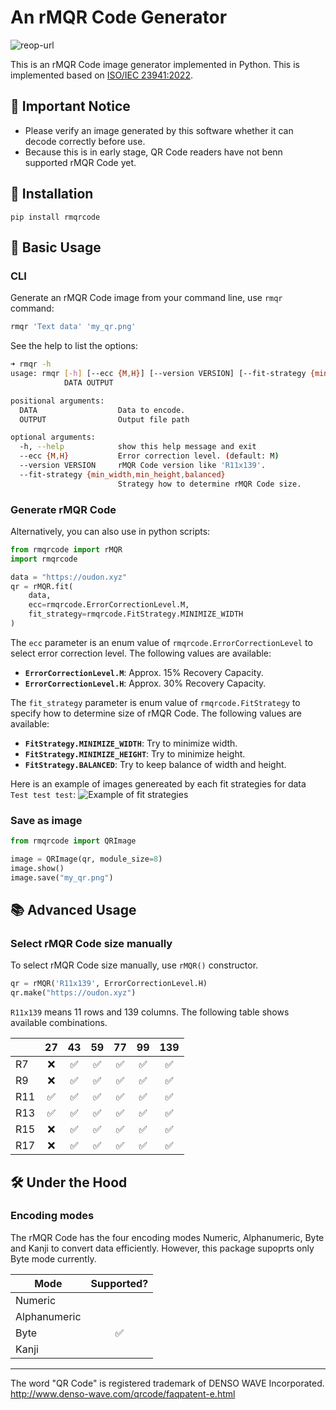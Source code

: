 # An rMQR Code Generator
![reop-url](https://user-images.githubusercontent.com/14174940/172978619-accbf9d0-9dd8-4b19-b47e-ad139a68dcc9.png)


This is an rMQR Code image generator implemented in Python. This is implemented based on [ISO/IEC 23941:2022](https://www.iso.org/standard/77404.html).


## 📌 Important Notice
- Please verify an image generated by this software whether it can decode correctly before use.
- Because this is in early stage, QR Code readers have not benn supported rMQR Code yet.

## 🚀 Installation
```
pip install rmqrcode
```


## 📕 Basic Usage
### CLI
Generate an rMQR Code image from your command line, use `rmqr` command:
```sh
rmqr 'Text data' 'my_qr.png'
```

See the help to list the options:
```sh
➜ rmqr -h
usage: rmqr [-h] [--ecc {M,H}] [--version VERSION] [--fit-strategy {min_width,min_height,balanced}]
            DATA OUTPUT

positional arguments:
  DATA                  Data to encode.
  OUTPUT                Output file path

optional arguments:
  -h, --help            show this help message and exit
  --ecc {M,H}           Error correction level. (default: M)
  --version VERSION     rMQR Code version like 'R11x139'.
  --fit-strategy {min_width,min_height,balanced}
                        Strategy how to determine rMQR Code size.
```

### Generate rMQR Code
Alternatively, you can also use in python scripts:
```py
from rmqrcode import rMQR
import rmqrcode

data = "https://oudon.xyz"
qr = rMQR.fit(
    data,
    ecc=rmqrcode.ErrorCorrectionLevel.M,
    fit_strategy=rmqrcode.FitStrategy.MINIMIZE_WIDTH
)
```

The `ecc` parameter is an enum value of `rmqrcode.ErrorCorrectionLevel` to select error correction level. The following values are available:
- **`ErrorCorrectionLevel.M`**: Approx. 15% Recovery Capacity.
- **`ErrorCorrectionLevel.H`**: Approx. 30% Recovery Capacity.

The `fit_strategy` parameter is enum value of `rmqrcode.FitStrategy` to specify how to determine size of rMQR Code. The following values are available:
- **`FitStrategy.MINIMIZE_WIDTH`**: Try to minimize width.
- **`FitStrategy.MINIMIZE_HEIGHT`**: Try to minimize height.
- **`FitStrategy.BALANCED`**: Try to keep balance of width and height.

Here is an example of images genereated by each fit strategies for data `Test test test`:
![Example of fit strategies](https://user-images.githubusercontent.com/14174940/172822478-4f2b5fb8-49bd-464f-b6b2-c7347f71cbf5.png)

### Save as image
```py
from rmqrcode import QRImage

image = QRImage(qr, module_size=8)
image.show()
image.save("my_qr.png")
```


## 📚 Advanced Usage
### Select rMQR Code size manually
To select rMQR Code size manually, use `rMQR()` constructor.
```py
qr = rMQR('R11x139', ErrorCorrectionLevel.H)
qr.make("https://oudon.xyz")
```

`R11x139` means 11 rows and 139 columns. The following table shows available combinations.

| |27|43|59|77|99|139|
|-|:-:|:-:|:-:|:-:|:-:|:-:|
|R7|❌|✅|✅|✅|✅|✅|
|R9|❌|✅|✅|✅|✅|✅|
|R11|✅|✅|✅|✅|✅|✅|
|R13|✅|✅|✅|✅|✅|✅|
|R15|❌|✅|✅|✅|✅|✅|
|R17|❌|✅|✅|✅|✅|✅|


## 🛠️ Under the Hood
### Encoding modes

The rMQR Code has the four encoding modes Numeric, Alphanumeric, Byte and Kanji to convert data efficiently. However, this package supoprts only Byte mode currently.

|Mode|Supported?|
|-|:-:|
|Numeric| |
|Alphanumeric||
|Byte|✅|
|Kanji||

----
The word "QR Code" is registered trademark of DENSO WAVE Incorporated.<br>
http://www.denso-wave.com/qrcode/faqpatent-e.html
